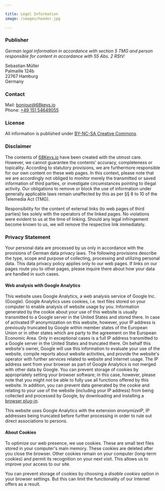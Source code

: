 ```yaml
---

title: Legal Information
image: /images/header.jpg

---
```


### Publisher

*German legal information in accordance with section 5 TMG and person responsible for content in accordance with 55 Abs. 2 RStV:*

Sebastian Müller\
Palmaille 124b\
22767 Hamburg\
Germany

### Contact

Mail: [bonjour@68keys.io](mailto:bonjour@68keys.io)\
Phone: [+49 151 54649055](tel:+4915154649055)

### License

All information is published under [BY-NC-SA Creative Commons](https://creativecommons.org/licenses/by-nc-sa/4.0/).

### Disclaimer

The contents of [68Keys.io](https://68keys.io) have been created with the utmost care. However, we cannot guarantee the contents' accuracy, completeness or topicality. According to statutory provisions, we are furthermore responsible for our own content on these web pages. In this context, please note that we are accordingly not obliged to monitor merely the transmitted or saved information of third parties, or investigate circumstances pointing to illegal activity. Our obligations to remove or block the use of information under generally applicable laws remain unaffected by this as per §§ 8 to 10 of the Telemedia Act (TMG).

Responsibility for the content of external links (to web pages of third parties) lies solely with the operators of the linked pages. No violations were evident to us at the time of linking. Should any legal infringement become known to us, we will remove the respective link immediately.

### Privacy Statement

Your personal data are processed by us only in accordance with the provisions of German data privacy laws. The following provisions describe the type, scope and purpose of collecting, processing and utilizing personal data. This data privacy policy applies only to our web pages. If links on our pages route you to other pages, please inquire there about how your data are handled in such cases.

#### Web analysis with Google Analytics

This website uses Google Analytics, a web analysis service of Google Inc. (Google). Google Analytics uses cookies, i.e. text files stored on your computer to enable analysis of website usage by you. Information generated by the cookie about your use of this website is usually transmitted to a Google server in the United States and stored there. In case of activated IP anonymization on this website, however, your IP address is previously truncated by Google within member states of the European Union or in other states which are party to the agreement on the European Economic Area. Only in exceptional cases is a full IP address transmitted to a Google server in the United States and truncated there. On behalf this website's owner, Google will use this information to evaluate your use of the website, compile reports about website activities, and provide the website's operator with further services related to website and Internet usage. The IP address sent from your browser as part of Google Analytics is not merged with other data by Google. You can prevent storage of cookies by appropriately setting your browser software; in this case, however, please note that you might not be able to fully use all functions offered by this website. In addition, you can prevent data generated by the cookie and relating to your use of the website (including your IP address) from being collected and processed by Google, by downloading and installing a [browser plug-in](http://tools.google.com/dlpage/gaoptout?hl=en).

This website uses Google Analytics with the extension *anonymizeIP*, IP addresses being truncated before further processing in order to rule out direct associations to persons.

#### About Cookies

To optimize our web presence, we use cookies. These are small text files stored in your computer's main memory. These cookies are deleted after you close the browser. Other cookies remain on your computer (long-term cookies) and permit its recognition on your next visit. This allows us to improve your access to our site.

You can prevent storage of cookies by choosing a *disable cookies* option in your browser settings. But this can limit the functionality of our Internet offers as a result.
